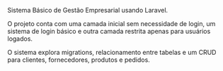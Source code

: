 Sistema Básico de Gestão Empresarial usando Laravel.

O projeto conta com uma camada inicial sem necessidade de login, um sistema de login básico e outra camada restrita apenas para usuários logados.

O sistema explora migrations, relacionamento entre tabelas e um CRUD para clientes, fornecedores, produtos e pedidos.
